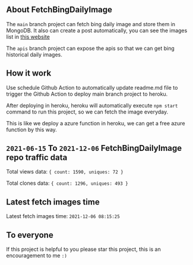## About FetchBingDailyImage

The `main` branch project can fetch bing daily image and store them in MongoDB.
It also can create a post automatically, you can see the images list in [this website](https://oursalbum.netlify.app)

The `apis` branch project can expose the apis so that we can get bing historical daily images.

## How it work

Use schedule Github Action to automatically update readme.md file to trigger the Github Action to deploy main branch project to heroku.

After deploying in heroku, heroku will automatically execute `npm start` command to run this project, so we can fetch the image everyday.

This is like we deploy a azure function in heroku, we can get a free azure function by this way.

## `2021-06-15` To `2021-12-06` FetchBingDailyImage repo traffic data

Total views data: `{ count: 1590, uniques: 72 }`

Total clones data: `{ count: 1296, uniques: 493 }`

## Latest fetch images time

Latest fetch images time: `2021-12-06 08:15:25`

## To everyone

If this project is helpful to you please star this project, this is an encouragement to me `:)`



